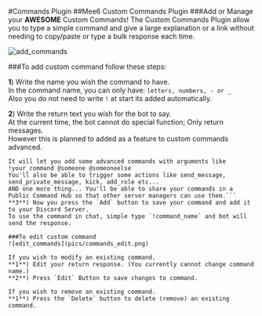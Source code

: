 #Commands Plugin
##Mee6 Custom Commands Plugin
###Add or Manage your **AWESOME** Custom Commands!
The Custom Commands Plugin allow you to type a simple command and give a large explanation or a link without needing to copy/paste or type a bulk response each time.  
  
![add_commands](pics/commands.png)
  
###To add custom command follow these steps:
  
**1**) Write the name you wish the command to have.  
In the command name, you can only have: `letters, numbers, - or _`  
Also you do not need to write `!` at start its added automatically.  
  
**2**) Write the return text you wish for the bot to say.  
At the current time, the bot cannot do special function; Only return messages.  
However this is planned to added as a feature to custom commands advanced.  
```The advanced command plugin is a soon-to-be-released MAGIC plugin!
It will let you add some advanced commands with arguments like !your_command @someone @someoneelse
You'll also be able to trigger some actions like send_message, send_private_message, kick, add_role etc...
AND one more thing... You'll be able to share your commands in a Public Command Hub so that other server managers can use them.```
**3**) Now you press the `Add` button to save your command and add it to your Discord Server.  
To use the command in chat, simple type `!command_name` and bot will send the response.  
  
###To edit custom command  
![edit_commands](pics/commands_edit.png)
  
If you wish to modify an existing command.  
**1**) Edit your return response. (You currently cannot change command name.)  
**2**) Press `Edit` Button to save changes to command.  
  
If you wish to remove an existing command.  
**1**) Press the `Delete` button to delete (remove) an existing command.
